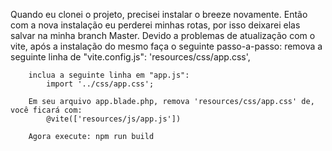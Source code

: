 Quando eu clonei o projeto, precisei instalar o breeze novamente.
Então com a nova instalação eu perderei minhas rotas, por isso deixarei elas salvar na minha branch Master.
Devido a problemas de atualização com o vite, após a instalação do mesmo faça o seguinte passo-a-passo:
        remova a seguinte linha de "vite.config.js":
            'resources/css/app.css',

        inclua a seguinte linha em "app.js":
            import '../css/app.css';

        Em seu arquivo app.blade.php, remova 'resources/css/app.css' de, você ficará com:
            @vite(['resources/js/app.js'])

        Agora execute: npm run build

